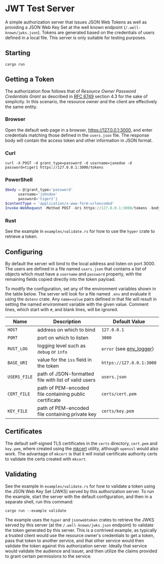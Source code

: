 # JWT Test Server

A simple authorization server that issues JSON Web Tokens as well as providing a JSON Web Key Set at the well known endpoint (`/.well-known/jwks.json`). Tokens are generated based on the credentials of users defined in a local file. This server is only suitable for testing purposes.

## Starting

```shell
cargo run
```

## Getting a Token

The authorization flow follows that of _Resource Owner Password Credentials Grant_ as described in [RFC 6749](https://www.rfc-editor.org/rfc/rfc6749) section 4.3 for the sake of simplicity. In this scenario, the resource owner and the client are effectively the same entity.

### Browser

Open the default web page in a browser, https://127.0.0.1:3000, and enter credentials matching those defined in the `users.json` file. The response body will contain the access token and other information in JSON format.

### Curl

```shell
curl -X POST -d grant_type=password -d username=janedoe -d password=tiger1 https://127.0.0.1:3000/tokens
```

### PowerShell

```ps1
$body = @{grant_type='password'
      username='johndoe'
      password='tiger2'}
$contentType = 'application/x-www-form-urlencoded' 
Invoke-WebRequest -Method POST -Uri https://127.0.0.1:3000/tokens -body $body -ContentType $contentType
```

### Rust

See the example in `examples/validate.rs` for how to use the `hyper` crate to retrieve a token.

## Configuring

By default the server will bind to the local address and listen on port 3000. The users are defined in a file named `users.json` that contains a list of objects which must have a `username` and `password` property, with the remaining fields copied directly into the token payload.

To modify the configuration, set any of the environment variables shown in the table below. The server will look for a file named `.env` and evaluate it using the `dotenv` crate. Any `name=value` pairs defined in that file will result in setting the named environment variable with the given value. Comment lines, which start with `#`, and blank lines, will be ignored.

| Name | Description | Default Value |
| ---- | ----------- | ------------- |
| `HOST` | address on which to bind | `127.0.0.1` |
| `PORT` | port on which to listen | `3000` |
| `RUST_LOG` | logging level such as `debug` or `info` | `error` (see [env_logger](https://docs.rs/env_logger/latest/env_logger/)) |
| `BASE_URI` | value for the `iss` field in the token | `https://127.0.0.1:3000` |
| `USERS_FILE` | path of JSON-formatted file with list of valid users | `users.json` |
| `CERT_FILE` | path of PEM-encoded file containing public certificate | `certs/cert.pem` |
| `KEY_FILE` | path of PEM-encoded file containing private key | `certs/key.pem` |

## Certificates

The default self-signed TLS certificates in the `certs` directory, `cert.pem` and `key.pem`, where created using the [mkcert](https://github.com/FiloSottile/mkcert) utility, although `openssl` would also work. The advantage of `mkcert` is that it will install certificate authority certs to validate the certs created with `mkcert`.

## Validating

See the example in `examples/validate.rs` for how to validate a token using the JSON Web Key Set (JWKS) served by this authorization server. To run the example, start the server with the default configuration, and then in a separate shell, run this command:

```shell
cargo run --example validate
```

The example uses the `hyper` and `jsonwebtoken` crates to retrieve the JWKS served by this server (at the `/.well-known/jwks.json` endpoint) to validate the token generated by this server. This is a contrived example, as typically a trusted client would use the resource owner's credentials to get a token, pass that token to another service, and that other service would then validate the token against this authorization server. Ideally that service would validate the audience and issuer, and then utilize the claims provided to grant certain permissions to the service.
